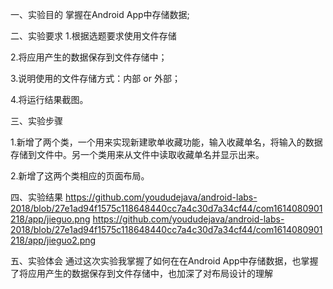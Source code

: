 一、实验目的
掌握在Android App中存储数据;

二、实验要求
1.根据选题要求使用文件存储

2.将应用产生的数据保存到文件存储中；

3.说明使用的文件存储方式：内部 or 外部；

4.将运行结果截图。

三、实验步骤

1.新增了两个类，一个用来实现新建歌单收藏功能，输入收藏单名，将输入的数据存储到文件中。另一个类用来从文件中读取收藏单名并显示出来。

2.新增了这两个类相应的页面布局。

四、实验结果
https://github.com/yoududejava/android-labs-2018/blob/27e1ad94f1575c118648440cc7a4c30d7a34cf44/com1614080901218/app/jieguo.png
https://github.com/yoududejava/android-labs-2018/blob/27e1ad94f1575c118648440cc7a4c30d7a34cf44/com1614080901218/app/jieguo2.png

五、实验体会
通过这次实验我掌握了如何在在Android App中存储数据，也掌握了将应用产生的数据保存到文件存储中，也加深了对布局设计的理解
